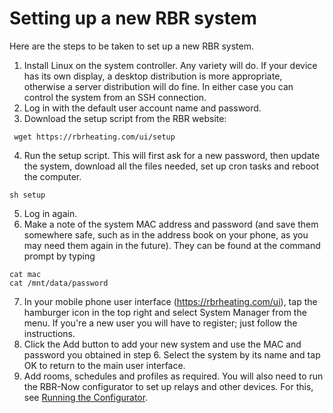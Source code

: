 # Setting up a new RBR system #

Here are the steps to be taken to set up a new RBR system.

1. Install Linux on the system controller. Any variety will do. If your device has its own display, a desktop distribution is more appropriate, otherwise a server distribution will do fine. In either case you can control the system from an SSH connection.
2. Log in with the default user account name and password.
3. Download the setup script from the RBR website:

```
 wget https://rbrheating.com/ui/setup
```

4. Run the setup script. This will first ask for a new password, then update the system, download all the files needed, set up cron tasks and reboot the computer.

```
sh setup
```

5. Log in again.
6. Make a note of the system MAC address and password (and save them somewhere safe, such as in the address book on your phone, as you may need them again in the future). They can be found at the command prompt by typing

```
cat mac
cat /mnt/data/password
```
7. In your mobile phone user interface (https://rbrheating.com/ui), tap the hamburger icon in the top right and select System Manager from the menu. If you're a new user you will have to register; just follow the instructions.
8. Click the Add button to add your new system and use the MAC and password you obtained in step 6. Select the system by its name and tap OK to return to the main user interface.
9. Add rooms, schedules and profiles as required. You will also need to run the RBR-Now configurator to set up relays and other devices.
 For this, see [Running the Configurator](configurator.md).

